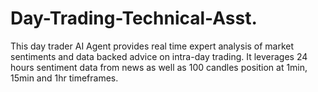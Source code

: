 # Day-Trading-Technical-Asst.
This day trader AI Agent provides real time expert analysis of market sentiments and data backed advice on intra-day trading.
It leverages 24 hours sentiment data from news as well as 100 candles position at 1min, 15min and 1hr timeframes.
